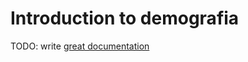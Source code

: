 # Introduction to demografia

TODO: write [great documentation](http://jacobian.org/writing/what-to-write/)
